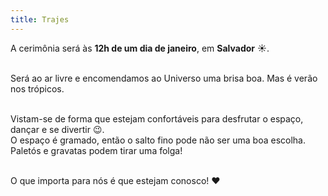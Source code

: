 ```yaml
---
title: Trajes
---
```


A cerimônia será às **12h de um dia de janeiro**, em **Salvador** ☀.
<br>
<br>

Será ao ar livre e encomendamos ao Universo uma brisa boa. Mas é verão nos trópicos.
<br>
<br>

Vistam-se de forma que estejam confortáveis para desfrutar o espaço, dançar e se divertir 😉.
<br>
O espaço é gramado, então o salto fino pode não ser uma boa escolha.
<br>
Paletós e gravatas podem tirar uma folga!
<br>
<br>

O que importa para nós é que estejam conosco! ❤
